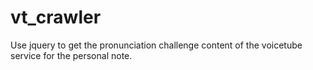 # vt_crawler
Use jquery to get the pronunciation challenge content of the voicetube service for the personal note.
